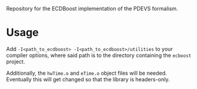 Repository for the ECDBoost implementation of the PDEVS formalism.

# Usage

Add `-I<path_to_ecdboost> -I<path_to_ecdboost>/utilities` to your compiler options, where said path is to the directory containing the `ecboost` project.

Additionally, the `hwTime.o` and `eTime.o` object files will be needed.  
Eventually this will get changed so that the library is headers-only.


